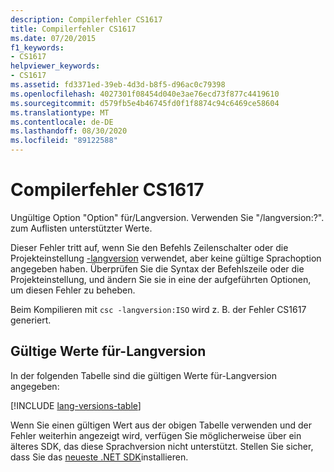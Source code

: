 ```yaml
---
description: Compilerfehler CS1617
title: Compilerfehler CS1617
ms.date: 07/20/2015
f1_keywords:
- CS1617
helpviewer_keywords:
- CS1617
ms.assetid: fd3371ed-39eb-4d3d-b8f5-d96ac0c79398
ms.openlocfilehash: 4027301f08454d040e3ae76ecd73f877c4419610
ms.sourcegitcommit: d579fb5e4b46745fd0f1f8874c94c6469ce58604
ms.translationtype: MT
ms.contentlocale: de-DE
ms.lasthandoff: 08/30/2020
ms.locfileid: "89122588"
---
```

# <a name="compiler-error-cs1617"></a>Compilerfehler CS1617

Ungültige Option "Option" für/Langversion. Verwenden Sie "/langversion:?". zum Auflisten unterstützter Werte.

Dieser Fehler tritt auf, wenn Sie den Befehls Zeilenschalter oder die Projekteinstellung [-langversion](../language-reference/compiler-options/langversion-compiler-option.md) verwendet, aber keine gültige Sprachoption angegeben haben. Überprüfen Sie die Syntax der Befehlszeile oder die Projekteinstellung, und ändern Sie sie in eine der aufgeführten Optionen, um diesen Fehler zu beheben.

Beim Kompilieren mit `csc -langversion:ISO` wird z. B. der Fehler CS1617 generiert.

## <a name="valid-values-for--langversion"></a>Gültige Werte für-Langversion

In der folgenden Tabelle sind die gültigen Werte für-Langversion angegeben:

[!INCLUDE [lang-versions-table](../language-reference/includes/langversion-table.md)]

Wenn Sie einen gültigen Wert aus der obigen Tabelle verwenden und der Fehler weiterhin angezeigt wird, verfügen Sie möglicherweise über ein älteres SDK, das diese Sprachversion nicht unterstützt. Stellen Sie sicher, dass Sie das [neueste .NET SDK](https://dotnet.microsoft.com/download/)installieren.
